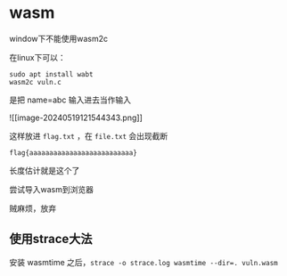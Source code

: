 # wasm

window下不能使用wasm2c

在linux下可以：

```shell
sudo apt install wabt
wasm2c vuln.c
```

是把 name=abc 输入进去当作输入

![[image-20240519121544343.png]]

这样放进 `flag.txt` ，在 `file.txt` 会出现截断

`flag{aaaaaaaaaaaaaaaaaaaaaaaaaa}`

长度估计就是这个了

尝试导入wasm到浏览器

贼麻烦，放弃

## 使用strace大法

安装 wasmtime 之后，`strace -o strace.log wasmtime --dir=. vuln.wasm`

